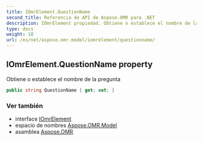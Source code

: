 ```yaml
---
title: IOmrElement.QuestionName
second_title: Referencia de API de Aspose.OMR para .NET
description: IOmrElement propiedad. Obtiene o establece el nombre de la pregunta
type: docs
weight: 10
url: /es/net/aspose.omr.model/iomrelement/questionname/
---
```

## IOmrElement.QuestionName property

Obtiene o establece el nombre de la pregunta

```csharp
public string QuestionName { get; set; }
```

### Ver también

* interface [IOmrElement](../)
* espacio de nombres [Aspose.OMR.Model](../../iomrelement/)
* asamblea [Aspose.OMR](../../../)


